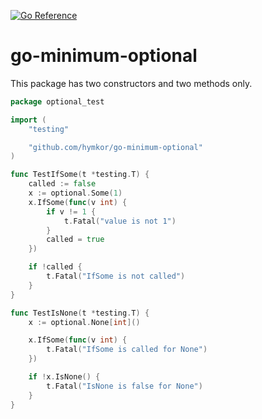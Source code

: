 [![Go Reference](https://pkg.go.dev/badge/github.com/hymkor/go-minimum-optional.svg)](https://pkg.go.dev/github.com/hymkor/go-minimum-optional)

go-minimum-optional
===================

This package has two constructors and two methods only.

```main_test.go
package optional_test

import (
    "testing"

    "github.com/hymkor/go-minimum-optional"
)

func TestIfSome(t *testing.T) {
    called := false
    x := optional.Some(1)
    x.IfSome(func(v int) {
        if v != 1 {
            t.Fatal("value is not 1")
        }
        called = true
    })

    if !called {
        t.Fatal("IfSome is not called")
    }
}

func TestIsNone(t *testing.T) {
    x := optional.None[int]()

    x.IfSome(func(v int) {
        t.Fatal("IfSome is called for None")
    })

    if !x.IsNone() {
        t.Fatal("IsNone is false for None")
    }
}
```
